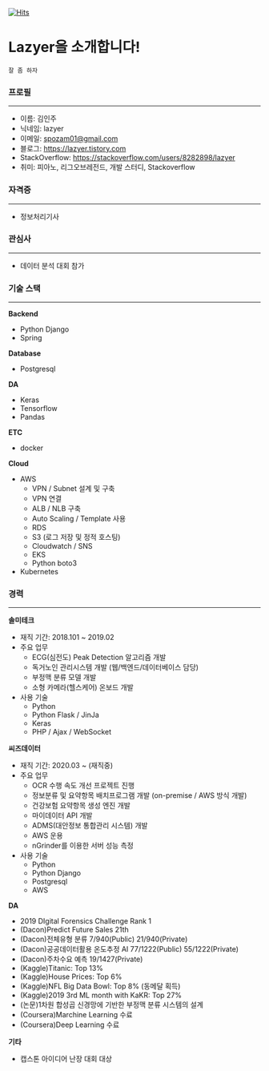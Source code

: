 [![Hits](https://hits.seeyoufarm.com/api/count/incr/badge.svg?url=https%3A%2F%2Fgithub.com%2FLazyerIJ&count_bg=%23364053&title_bg=%23287BAE&icon=&icon_color=%23E7E7E7&title=hits&edge_flat=false)](https://hits.seeyoufarm.com)

# Lazyer을 소개합니다!

```
잘 좀 하자
```



### 프로필

---

- 이름: 김인주
- 닉네임: lazyer
- 이메일: spozam01@gmail.com
- 블로그: https://lazyer.tistory.com
- StackOverflow: https://stackoverflow.com/users/8282898/lazyer
- 취미: 피아노, 리그오브레전드, 개발 스터디, Stackoverflow



### 자격증

---

- 정보처리기사



### 관심사

---

- 데이터 분석 대회 참가



### 기술 스택

---

**Backend**

- Python Django
- Spring

**Database**

- Postgresql

**DA**

- Keras
- Tensorflow
- Pandas

**ETC**

- docker

**Cloud**

- AWS
  - VPN / Subnet 설계 및 구축
  - VPN 연결
  - ALB / NLB 구축
  - Auto Scaling / Template 사용
  - RDS
  - S3  (로그 저장 및 정적 호스팅)
  - Cloudwatch / SNS 
  - EKS
  - Python boto3
- Kubernetes



### 경력

---

**솔미테크**

- 재직 기간: 2018.101 ~ 2019.02
- 주요 업무
  - ECG(심전도) Peak Detection 알고리즘 개발
  - 독거노인 관리시스템 개발 (웹/백엔드/데이터베이스 담당)
  - 부정맥 분류 모델 개발
  - 소형 카메라(헬스케어) 온보드 개발
- 사용 기술
  - Python
  - Python Flask / JinJa
  - Keras
  - PHP / Ajax / WebSocket


**씨즈데이터**

- 재직 기간: 2020.03 ~ (재직중)
- 주요 업무
  - OCR 수행 속도 개선 프로젝트 진행
  - 정보분류 및 요약항목 배치프로그램 개발 (on-premise / AWS 방식 개발)
  - 건강보험 요약항목 생성 엔진 개발
  - 마이데이터 API 개발
  - ADMS(대안정보 통합관리 시스템) 개발
  - AWS 운용
  - nGrinder를 이용한 서버 성능 측정
- 사용 기술
  - Python
  - Python Django
  - Postgresql
  - AWS


**DA**

- 2019 DIgital Forensics Challenge Rank 1
- (Dacon)Predict Future Sales 21th
- (Dacon)전체유형 분류 7/940(Public) 21/940(Private)
- (Dacon)공공데이터활용 온도추정 AI 77/1222(Public) 55/1222(Private)
- (Dacon)주차수요 예측 19/1427(Private)
- (Kaggle)Titanic: Top 13%
- (Kaggle)House Prices: Top 6%
- (Kaggle)NFL Big Data Bowl: Top 8% (동메달 획득)
- (Kaggle)2019 3rd ML month with KaKR: Top 27%
- (논문)1차원 합성곱 신경망에 기반한 부정맥 분류 시스템의 설계
- (Coursera)Marchine Learning 수료
- (Coursera)Deep Learning 수료

**기타**

- 캡스톤 아이디어 난장 대회 대상




